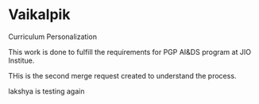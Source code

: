 # Vaikalpik

Curriculum Personalization

This work is done to fulfill the requirements for PGP AI&DS program at JIO Institue.

THis is the second merge request created to understand the process.


lakshya is testing again
